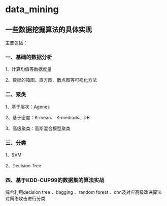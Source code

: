 # data_mining
## 一些数据挖掘算法的具体实现

主要包括：

### 一、基础的数据分析

1、计算均值等数据度量

2、数据的箱图、直方图、散点图等可视化方法

### 二、聚类

1、基于层次：Agenes

2、基于密度：K-mean、 K-mediods、DB

3、高级聚类：高斯混合模型聚类

### 三、分类

1、SVM

2、Decision Tree

### 四、基于KDD-CUP99的数据集的算法实战

综合利用decision tree 、bagging 、random forest 、cnn及对应高级改进算法对网络攻击进行分类




